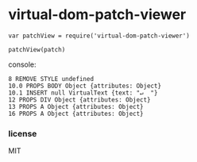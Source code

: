 # virtual-dom-patch-viewer

```
var patchView = require('virtual-dom-patch-viewer')

patchView(patch)
```

console:
```
8 REMOVE STYLE undefined
10.0 PROPS BODY Object {attributes: Object}
10.1 INSERT null VirtualText {text: "↵  "}
12 PROPS DIV Object {attributes: Object}
13 PROPS A Object {attributes: Object}
16 PROPS A Object {attributes: Object}
```

### license

MIT
